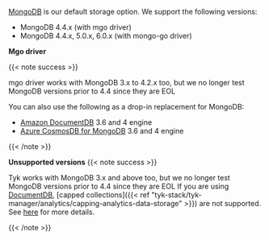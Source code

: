 ---
---

[MongoDB]("https://www.mongodb.com") is our default storage option. We support the following versions:

- MongoDB 4.4.x (with mgo driver)
- MongoDB 4.4.x, 5.0.x, 6.0.x (with mongo-go driver)

**Mgo driver**

{{< note success >}}

mgo driver works with MongoDB 3.x to 4.2.x too, but we no longer test MongoDB versions prior to 4.4 since they are EOL

You can also use the following as a drop-in replacement for MongoDB:

- [Amazon DocumentDB]("https://aws.amazon.com/documentdb/") 3.6 and 4 engine
- [Azure CosmosDB for MongoDB]("https://learn.microsoft.com/en-us/azure/cosmos-db/mongodb/introduction") 3.6 and 4 engine

{{< /note >}}

**Unsupported versions**
{{< note success >}}

Tyk works with MongoDB 3.x and above too, but we no longer test MongoDB versions prior to 4.4 since they are EOL
If you are using [DocumentDB](https://aws.amazon.com/documentdb/), [capped collections]({{< ref "tyk-stack/tyk-manager/analytics/capping-analytics-data-storage" >}}) are not supported. See [here](https://docs.aws.amazon.com/documentdb/latest/developerguide/mongo-apis.html) for more details.

{{< /note >}}

